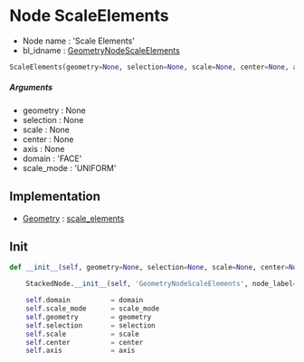 # Node ScaleElements

- Node name : 'Scale Elements'
- bl_idname : [GeometryNodeScaleElements](https://docs.blender.org/api/current/bpy.types.{bl_idname}.html)


``` python
ScaleElements(geometry=None, selection=None, scale=None, center=None, axis=None, domain='FACE', scale_mode='UNIFORM', node_label=None, node_color=None)
```
##### Arguments

- geometry : None
- selection : None
- scale : None
- center : None
- axis : None
- domain : 'FACE'
- scale_mode : 'UNIFORM'

## Implementation

- [Geometry](/docs/GeoNodes/Geometry.md) : [scale_elements](/docs/GeoNodes/Geometry.md#scale_elements)

## Init

``` python
def __init__(self, geometry=None, selection=None, scale=None, center=None, axis=None, domain='FACE', scale_mode='UNIFORM', node_label=None, node_color=None):

    StackedNode.__init__(self, 'GeometryNodeScaleElements', node_label=node_label, node_color=node_color)

    self.domain          = domain
    self.scale_mode      = scale_mode
    self.geometry        = geometry
    self.selection       = selection
    self.scale           = scale
    self.center          = center
    self.axis            = axis
```
